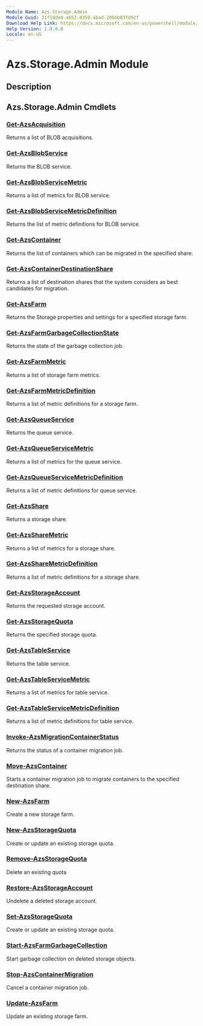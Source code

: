 ```yaml
---
Module Name: Azs.Storage.Admin
Module Guid: 31f18de8-a652-4350-abad-20bbb83fd92f
Download Help Link: https://docs.microsoft.com/en-us/powershell/module/azs.storage.admin
Help Version: 1.0.0.0
Locale: en-US
---
```


# Azs.Storage.Admin Module
## Description


## Azs.Storage.Admin Cmdlets
### [Get-AzsAcquisition](Get-AzsAcquisition.md)
Returns a list of BLOB acquisitions.

### [Get-AzsBlobService](Get-AzsBlobService.md)
Returns the BLOB service.

### [Get-AzsBlobServiceMetric](Get-AzsBlobServiceMetric.md)
Returns a list of metrics for BLOB service.

### [Get-AzsBlobServiceMetricDefinition](Get-AzsBlobServiceMetricDefinition.md)
Returns the list of metric definitions for BLOB service.

### [Get-AzsContainer](Get-AzsContainer.md)
Returns the list of containers which can be migrated in the specified share.

### [Get-AzsContainerDestinationShare](Get-AzsContainerDestinationShare.md)
Returns a list of destination shares that the system considers as best candidates for migration.

### [Get-AzsFarm](Get-AzsFarm.md)
Returns the Storage properties and settings for a specified storage farm.

### [Get-AzsFarmGarbageCollectionState](Get-AzsFarmGarbageCollectionState.md)
Returns the state of the garbage collection job.

### [Get-AzsFarmMetric](Get-AzsFarmMetric.md)
Returns a list of storage farm metrics.

### [Get-AzsFarmMetricDefinition](Get-AzsFarmMetricDefinition.md)
Returns a list of metric definitions for a storage farm.

### [Get-AzsQueueService](Get-AzsQueueService.md)
Returns the queue service.

### [Get-AzsQueueServiceMetric](Get-AzsQueueServiceMetric.md)
Returns a list of metrics for the queue service.

### [Get-AzsQueueServiceMetricDefinition](Get-AzsQueueServiceMetricDefinition.md)
Returns a list of metric definitions for queue service.

### [Get-AzsShare](Get-AzsShare.md)
Returns a storage share.

### [Get-AzsShareMetric](Get-AzsShareMetric.md)
Returns a list of metrics for a storage share.

### [Get-AzsShareMetricDefinition](Get-AzsShareMetricDefinition.md)
Returns a list of metric definitions for a storage share.

### [Get-AzsStorageAccount](Get-AzsStorageAccount.md)
Returns the requested storage account.

### [Get-AzsStorageQuota](Get-AzsStorageQuota.md)
Returns the specified storage quota.

### [Get-AzsTableService](Get-AzsTableService.md)
Returns the table service.

### [Get-AzsTableServiceMetric](Get-AzsTableServiceMetric.md)
Returns a list of metrics for table service.

### [Get-AzsTableServiceMetricDefinition](Get-AzsTableServiceMetricDefinition.md)
Returns a list of metric definitions for table service.

### [Invoke-AzsMigrationContainerStatus](Invoke-AzsMigrationContainerStatus.md)
Returns the status of a container migration job.

### [Move-AzsContainer](Move-AzsContainer.md)
Starts a container migration job to migrate containers to the specified destination share.

### [New-AzsFarm](New-AzsFarm.md)
Create a new storage farm.

### [New-AzsStorageQuota](New-AzsStorageQuota.md)
Create or update an existing storage quota.

### [Remove-AzsStorageQuota](Remove-AzsStorageQuota.md)
Delete an existing quota

### [Restore-AzsStorageAccount](Restore-AzsStorageAccount.md)
Undelete a deleted storage account.

### [Set-AzsStorageQuota](Set-AzsStorageQuota.md)
Create or update an existing storage quota.

### [Start-AzsFarmGarbageCollection](Start-AzsFarmGarbageCollection.md)
Start garbage collection on deleted storage objects.

### [Stop-AzsContainerMigration](Stop-AzsContainerMigration.md)
Cancel a container migration job.

### [Update-AzsFarm](Update-AzsFarm.md)
Update an existing storage farm.


